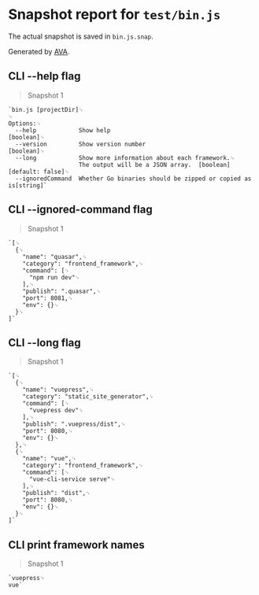 # Snapshot report for `test/bin.js`

The actual snapshot is saved in `bin.js.snap`.

Generated by [AVA](https://ava.li).

## CLI --help flag

> Snapshot 1

    `bin.js [projectDir]␊
    ␊
    Options:␊
      --help            Show help                                          [boolean]␊
      --version         Show version number                                [boolean]␊
      --long            Show more information about each framework.␊
                        The output will be a JSON array.  [boolean] [default: false]␊
      --ignoredCommand  Whether Go binaries should be zipped or copied as is[string]`

## CLI --ignored-command flag

> Snapshot 1

    `[␊
      {␊
        "name": "quasar",␊
        "category": "frontend_framework",␊
        "command": [␊
          "npm run dev"␊
        ],␊
        "publish": ".quasar",␊
        "port": 8081,␊
        "env": {}␊
      }␊
    ]`

## CLI --long flag

> Snapshot 1

    `[␊
      {␊
        "name": "vuepress",␊
        "category": "static_site_generator",␊
        "command": [␊
          "vuepress dev"␊
        ],␊
        "publish": ".vuepress/dist",␊
        "port": 8080,␊
        "env": {}␊
      },␊
      {␊
        "name": "vue",␊
        "category": "frontend_framework",␊
        "command": [␊
          "vue-cli-service serve"␊
        ],␊
        "publish": "dist",␊
        "port": 8080,␊
        "env": {}␊
      }␊
    ]`

## CLI print framework names

> Snapshot 1

    `vuepress␊
    vue`
